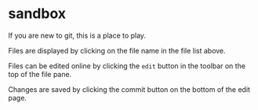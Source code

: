 # sandbox

If you are new to git, this is a place to play.

Files are displayed by clicking on the file name in the file list above.

Files can be edited online by clicking the `edit` button in the toolbar on the top of the file pane.

Changes are saved by clicking the commit button on the bottom of the edit page.



